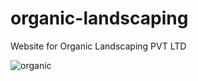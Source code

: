 # organic-landscaping
Website for Organic Landscaping PVT LTD



![organic](https://github.com/user-attachments/assets/de09ebf6-e753-4f8a-a6e2-34224d1258c9)
